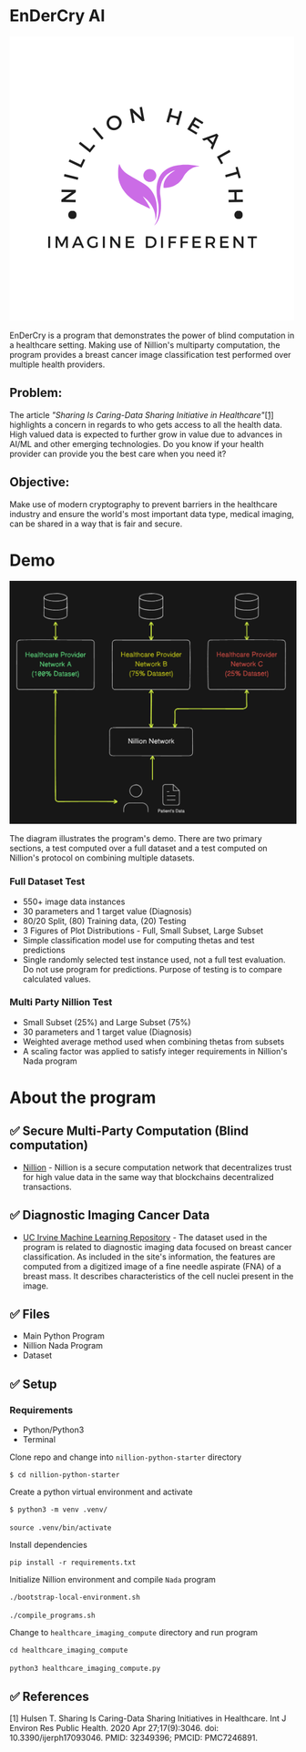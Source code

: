 # EnDerCry AI

![Project Logo](public/NillionHealthLogo.png) 

EnDerCry is a program that demonstrates the power of blind computation in a healthcare setting. Making use of Nillion's multiparty computation, the program provides a breast cancer image classification test performed over multiple health providers.

## Problem:
The article *"Sharing Is Caring-Data Sharing Initiative in Healthcare"*[[1]](#1) highlights a concern in regards to who gets access to all the health data. High valued data is expected to further grow in value due to advances in AI/ML and other emerging technologies. Do you know if your health provider can provide you the best care when you need it?

## Objective: 
Make use of modern cryptography to prevent barriers in the healthcare industry and ensure the world's most important data type, medical imaging, can be shared in a way that is fair and secure.

# Demo
![Diagram](public/Diagram.png)

The diagram illustrates the program's demo. There are two primary sections, a test computed over a full dataset and a test computed on Nillion's protocol on combining multiple datasets.

### Full Dataset Test
- 550+ image data instances
- 30 parameters and 1 target value (Diagnosis)
- 80/20 Split, (80) Training data, (20) Testing
- 3 Figures of Plot Distributions - Full, Small Subset, Large Subset
- Simple classification model use for computing thetas and test predictions 
- Single randomly selected test instance used, not a full test evaluation. Do not use program for predictions. Purpose of testing is to compare calculated values.

### Multi Party Nillion Test
- Small Subset (25%) and Large Subset (75%)
- 30 parameters and 1 target value (Diagnosis)
- Weighted average method used when combining thetas from subsets
- A scaling factor was applied to satisfy integer requirements in Nillion's Nada program

# About the program

## ✅ Secure Multi-Party Computation (Blind computation)

- [Nillion](https://nillion.com/) - Nillion is a secure computation network that decentralizes trust for high value data in the same way that blockchains decentralized transactions.

## ✅ Diagnostic Imaging Cancer Data

- [UC Irvine Machine Learning Repository](https://archive.ics.uci.edu/dataset/17/breast+cancer+wisconsin+diagnostic) - The dataset used in the program is related to diagnostic imaging data focused on breast cancer classification. As included in the site's information, the features are computed from a digitized image of a fine needle aspirate (FNA) of a breast mass. It describes characteristics of the cell nuclei present in the image.

## ✅ Files
- Main Python Program
- Nillion Nada Program
- Dataset

## ✅ Setup

### Requirements
- Python/Python3
- Terminal

Clone repo and change into `nillion-python-starter` directory 
```
$ cd nillion-python-starter
```

Create a python virtual environment and activate
```
$ python3 -m venv .venv/

source .venv/bin/activate
```

Install dependencies
```
pip install -r requirements.txt
```

Initialize Nillion environment and compile `Nada` program
```
./bootstrap-local-environment.sh

./compile_programs.sh
```

Change to `healthcare_imaging_compute` directory and run program
```
cd healthcare_imaging_compute

python3 healthcare_imaging_compute.py
```

## ✅ References
<a id="1">[1]</a>
Hulsen T. Sharing Is Caring-Data Sharing Initiatives in Healthcare. Int J Environ Res Public Health. 2020 Apr 27;17(9):3046. doi: 10.3390/ijerph17093046. PMID: 32349396; PMCID: PMC7246891.
